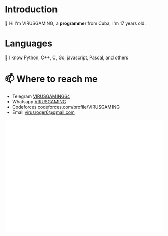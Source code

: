 # Introduction
👋 Hi I'm VIRUSGAMING, a **programmer** from Cuba, I'm 17 years old.

# Languages
👀 I know Python, C++, C, Go, javascript, Pascal, and others

# 📫 Where to reach me
- Telegram [VIRUSGAMING64](https://t.me/VIRUSGAMING64)
- Whatsapp [VIRUSGAMING](wa.me/+5356563068)
- Codeforces codeforces.com/profile/VIRUSGAMING
- Email virusroger6@gmail.com

![](https://raw.githubusercontent.com/VIRUSGAMING64/cf-stats/main/output/light_card.svg#gh-dark-mode-only)
